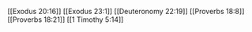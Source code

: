[[Exodus 20:16]]
[[Exodus 23:1]]
[[Deuteronomy 22:19]]
[[Proverbs 18:8]]
[[Proverbs 18:21]]
[[1 Timothy 5:14]]
